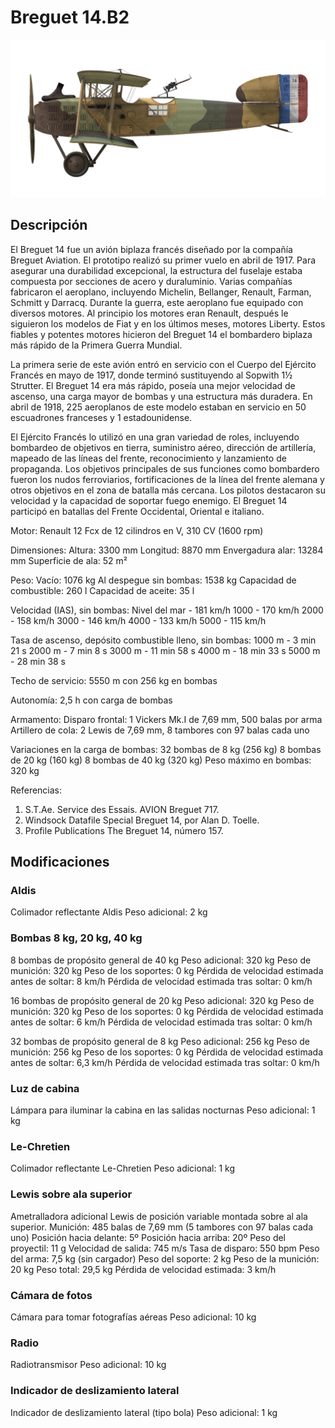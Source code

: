 # Breguet 14.B2

![breguet14](../images/breguet14.png)

## Descripción

El Breguet 14 fue un avión biplaza francés diseñado por la compañía Breguet Aviation. El prototipo realizó su primer vuelo en abril de 1917. Para asegurar una durabilidad excepcional, la estructura del fuselaje estaba compuesta por secciones de acero y duraluminio. Varias compañías fabricaron el aeroplano, incluyendo Michelin, Bellanger, Renault, Farman, Schmitt y Darracq. Durante la guerra, este aeroplano fue equipado con diversos motores. Al principio los motores eran Renault, después le siguieron los modelos de Fiat y en los últimos meses, motores Liberty. Estos fiables y potentes motores hicieron del Breguet 14 el bombardero biplaza más rápido de la Primera Guerra Mundial.

La primera serie de este avión entró en servicio con el Cuerpo del Ejército Francés en mayo de 1917, donde terminó sustituyendo al Sopwith 1½ Strutter. El Breguet 14 era más rápido, poseía una mejor velocidad de ascenso, una carga mayor de bombas y una estructura más duradera. En abril de 1918, 225 aeroplanos de este modelo estaban en servicio en 50 escuadrones franceses y 1 estadounidense.

El Ejército Francés lo utilizó en una gran variedad de roles, incluyendo bombardeo de objetivos en tierra, suministro aéreo, dirección de artillería, mapeado de las líneas del frente, reconocimiento y lanzamiento de propaganda. Los objetivos principales de sus funciones como bombardero fueron los nudos ferroviarios, fortificaciones de la línea del frente alemana y otros objetivos en el zona de batalla más cercana. Los pilotos destacaron su velocidad y la capacidad de soportar fuego enemigo. El Breguet 14 participó en batallas del Frente Occidental, Oriental e italiano.


Motor:
Renault 12 Fcx de 12 cilindros en V, 310 CV (1600 rpm)

Dimensiones:
Altura: 3300 mm
Longitud: 8870 mm
Envergadura alar: 13284 mm
Superficie de ala: 52 m²

Peso:
Vacío: 1076 kg
Al despegue sin bombas: 1538 kg
Capacidad de combustible: 260 l
Capacidad de aceite: 35 l

Velocidad (IAS), sin bombas:
Nivel del mar - 181 km/h
1000 - 170 km/h
2000 - 158 km/h
3000 - 146 km/h
4000 - 133 km/h
5000 - 115 km/h

Tasa de ascenso, depósito combustible lleno, sin bombas:
1000 m -  3 min 21 s
2000 m -  7 min 8 s
3000 m - 11 min 58 s
4000 m - 18 min 33 s
5000 m - 28 min 38 s

Techo de servicio: 5550 m con 256 kg en bombas

Autonomía: 2,5 h con carga de bombas

Armamento:
Disparo frontal: 1 Vickers Mk.I de 7,69 mm, 500 balas por arma
Artillero de cola: 2 Lewis de 7,69 mm, 8 tambores con 97 balas cada uno

Variaciones en la carga de bombas:
32 bombas de 8 kg (256 kg)
8 bombas de 20 kg (160 kg)
8 bombas de 40 kg (320 kg)
Peso máximo en bombas: 320 kg

Referencias:
1) S.T.Ae. Service des Essais. AVION Breguet 717.
2) Windsock Datafile Special Breguet 14, por Alan D. Toelle.
3) Profile Publications The Breguet 14, número 157.

## Modificaciones

### Aldis

Colimador reflectante Aldis
Peso adicional: 2 kg

### Bombas 8 kg, 20 kg, 40 kg

8 bombas de propósito general de 40 kg
Peso adicional: 320 kg
Peso de munición: 320 kg
Peso de los soportes: 0 kg
Pérdida de velocidad estimada antes de soltar: 8 km/h
Pérdida de velocidad estimada tras soltar: 0 km/h

16 bombas de propósito general de 20 kg
Peso adicional: 320 kg
Peso de munición: 320 kg
Peso de los soportes: 0 kg
Pérdida de velocidad estimada antes de soltar: 6 km/h
Pérdida de velocidad estimada tras soltar: 0 km/h

32 bombas de propósito general de 8 kg
Peso adicional: 256 kg
Peso de munición: 256 kg
Peso de los soportes: 0 kg
Pérdida de velocidad estimada antes de soltar: 6,3 km/h
Pérdida de velocidad estimada tras soltar: 0 km/h
### Luz de cabina

Lámpara para iluminar la cabina en las salidas nocturnas
Peso adicional: 1 kg

### Le-Chretien

Colimador reflectante Le-Chretien
Peso adicional: 1 kg

### Lewis sobre ala superior

Ametralladora adicional Lewis de posición variable montada sobre al ala superior.
Munición: 485 balas de 7,69 mm (5 tambores con 97 balas cada uno)
Posición hacia delante: 5º
Posición hacia arriba: 20º
Peso del proyectil: 11 g
Velocidad de salida: 745 m/s
Tasa de disparo: 550 bpm
Peso del arma: 7,5 kg (sin cargador)
Peso del soporte: 2 kg
Peso de la munición: 20 kg
Peso total: 29,5 kg
Pérdida de velocidad estimada: 3 km/h
### Cámara de fotos

Cámara para tomar fotografías aéreas
Peso adicional: 10 kg

### Radio

Radiotransmisor
Peso adicional: 10 kg
### Indicador de deslizamiento lateral

Indicador de deslizamiento lateral (tipo bola)
Peso adicional: 1 kg
